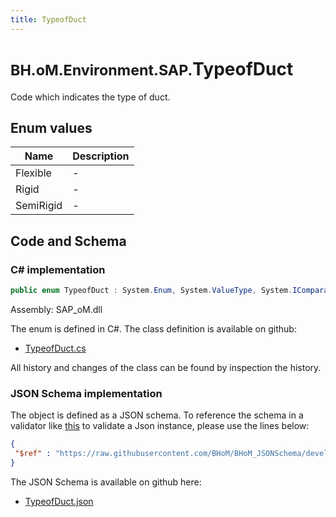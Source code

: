 ```yaml
---
title: TypeofDuct
---
```


# <small>BH.oM.Environment.SAP.</small>**TypeofDuct**

Code which indicates the type of duct.

## Enum values

| Name            | Description                                                    |
|-----------------|----------------------------------------------------------------|
| Flexible |  -  |
| Rigid |  -  |
| SemiRigid |  -  |


## Code and Schema

### C# implementation

``` C# title="C#"
public enum TypeofDuct : System.Enum, System.ValueType, System.IComparable, System.ISpanFormattable, System.IFormattable, System.IConvertible
```

Assembly: SAP_oM.dll

The enum is defined in C#. The class definition is available on github:

- [TypeofDuct.cs](https://github.com/BHoM/SAP_Toolkit/blob/develop/SAP_oM/Enums\TypeOfDuct.cs)

All history and changes of the class can be found by inspection the history.
### JSON Schema implementation

The object is defined as a JSON schema. To reference the schema in a validator like [this](https://www.jsonschemavalidator.net/) to validate a Json instance, please use the lines below:

``` json title="JSON Schema"
{
 "$ref" : "https://raw.githubusercontent.com/BHoM/BHoM_JSONSchema/develop/SAP_oM/SAP/TypeofDuct.json"
}
```

The JSON Schema is available on github here:

- [TypeofDuct.json](https://github.com/BHoM/BHoM_JSONSchema/blob/develop/SAP_oM/SAP/TypeofDuct.json)
